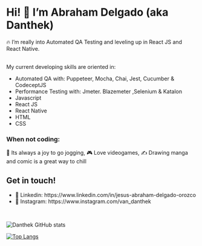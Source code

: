 <h1>Hi! 👋  I’m Abraham Delgado (aka Danthek)</h1>
<div>
 🔥 I’m really into Automated QA Testing and leveling up in React JS and React Native. <br><br>
  <p>My current developing skills are oriented in: </p>
  <ul>
    <li> Automated QA with: Puppeteer, Mocha, Chai, Jest, Cucumber & CodeceptJS </li>
    <li> Performance Testing with: Jmeter. Blazemeter ,Selenium & Katalon  </li>
    <li> Javascript </li>
    <li> React JS </li>
     <li>React Native </li>
     <li>HTML </li>
    <li> CSS  </li>
  </ul>

  <h3> When not coding: </h3>
  <p>🏃 Its always a joy to go jogging, 🎮 Love videogames, ✍️ Drawing manga and comic is a great way to chill </p>

   <h2> Get in touch! </h2>
   <ul>
    <li> 💼 Linkedin: https://www.linkedin.com/in/jesus-abraham-delgado-orozco </li>
    <li> 📸 Instagram: https://www.instagram.com/van_danthek </li>   
   </ul>
</div>

<br>


![Danthek GitHub stats](https://github-readme-stats.vercel.app/api?username=danthek&show_icons=true&theme=monokai  )
<br>

[![Top Langs](https://github-readme-stats.vercel.app/api/top-langs/?username=danthek&layout=compact)](https://github.com/danthek/github-readme-stats)


<!---
danthek/danthek is a ✨ special ✨ repository because its `README.md` (this file) appears on your GitHub profile.
You can click the Preview link to take a look at your changes.
--->
